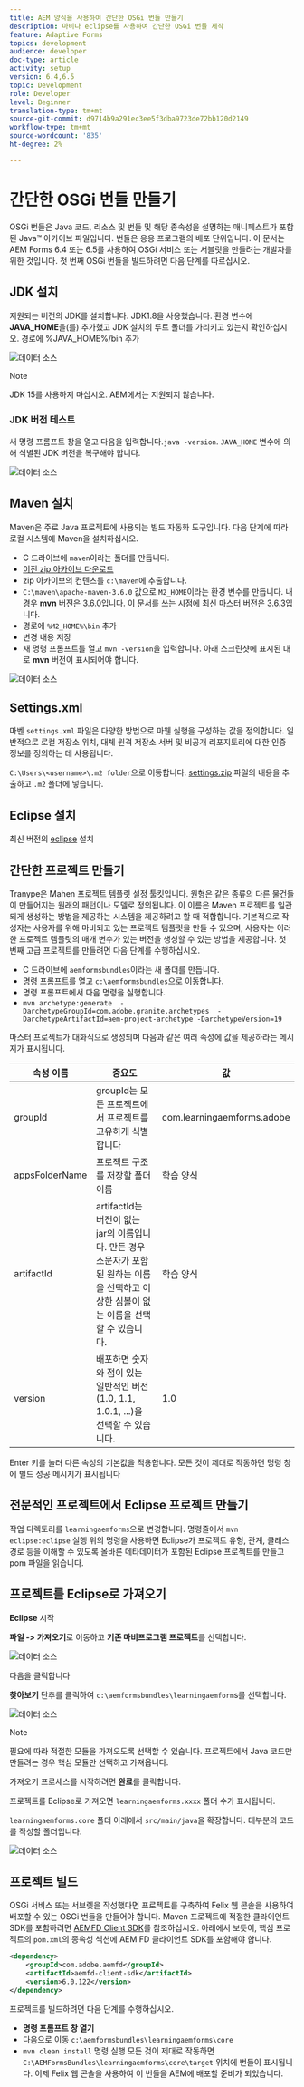 ```yaml
---
title: AEM 양식을 사용하여 간단한 OSGi 번들 만들기
description: 마비나 eclipse를 사용하여 간단한 OSGi 번들 제작
feature: Adaptive Forms
topics: development
audience: developer
doc-type: article
activity: setup
version: 6.4,6.5
topic: Development
role: Developer
level: Beginner
translation-type: tm+mt
source-git-commit: d9714b9a291ec3ee5f3dba9723de72bb120d2149
workflow-type: tm+mt
source-wordcount: '835'
ht-degree: 2%

---
```



# 간단한 OSGi 번들 만들기

OSGi 번들은 Java 코드, 리소스 및 번들 및 해당 종속성을 설명하는 매니페스트가 포함된 Java™ 아카이브 파일입니다. 번들은 응용 프로그램의 배포 단위입니다. 이 문서는 AEM Forms 6.4 또는 6.5를 사용하여 OSGi 서비스 또는 서블릿을 만들려는 개발자를 위한 것입니다. 첫 번째 OSGi 번들을 빌드하려면 다음 단계를 따르십시오.


## JDK 설치

지원되는 버전의 JDK를 설치합니다. JDK1.8을 사용했습니다. 환경 변수에 **JAVA_HOME**을(를) 추가했고 JDK 설치의 루트 폴더를 가리키고 있는지 확인하십시오.
경로에 %JAVA_HOME%/bin 추가

![데이터 소스](assets/java-home.JPG)

>[!NOTE]
> JDK 15를 사용하지 마십시오. AEM에서는 지원되지 않습니다.

### JDK 버전 테스트

새 명령 프롬프트 창을 열고 다음을 입력합니다.`java -version`. `JAVA_HOME` 변수에 의해 식별된 JDK 버전을 복구해야 합니다.

![데이터 소스](assets/java-version.JPG)

## Maven 설치

Maven은 주로 Java 프로젝트에 사용되는 빌드 자동화 도구입니다. 다음 단계에 따라 로컬 시스템에 Maven을 설치하십시오.

* C 드라이브에 `maven`이라는 폴더를 만듭니다.
* [이진 zip 아카이브 다운로드](http://maven.apache.org/download.cgi)
* zip 아카이브의 컨텐츠를 `c:\maven`에 추출합니다.
* `C:\maven\apache-maven-3.6.0` 값으로 `M2_HOME`이라는 환경 변수를 만듭니다. 내 경우 **mvn** 버전은 3.6.0입니다. 이 문서를 쓰는 시점에 최신 마스터 버전은 3.6.3입니다.
* 경로에 `%M2_HOME%\bin` 추가
* 변경 내용 저장
* 새 명령 프롬프트를 열고 `mvn -version`을 입력합니다. 아래 스크린샷에 표시된 대로 **mvn** 버전이 표시되어야 합니다.

![데이터 소스](assets/mvn-version.JPG)

## Settings.xml

마벤 `settings.xml` 파일은 다양한 방법으로 마웬 실행을 구성하는 값을 정의합니다. 일반적으로 로컬 저장소 위치, 대체 원격 저장소 서버 및 비공개 리포지토리에 대한 인증 정보를 정의하는 데 사용됩니다.

`C:\Users\<username>\.m2 folder`으로 이동합니다.
[settings.zip](assets/settings.zip) 파일의 내용을 추출하고 `.m2` 폴더에 넣습니다.

## Eclipse 설치

최신 버전의 [eclipse](https://www.eclipse.org/downloads/) 설치

## 간단한 프로젝트 만들기

Tranype은 Mahen 프로젝트 템플릿 설정 툴킷입니다. 원형은 같은 종류의 다른 물건들이 만들어지는 원래의 패턴이나 모델로 정의됩니다. 이 이름은 Maven 프로젝트를 일관되게 생성하는 방법을 제공하는 시스템을 제공하려고 할 때 적합합니다. 기본적으로 작성자는 사용자를 위해 마비되고 있는 프로젝트 템플릿을 만들 수 있으며, 사용자는 이러한 프로젝트 템플릿의 매개 변수가 있는 버전을 생성할 수 있는 방법을 제공합니다.
첫 번째 고급 프로젝트를 만들려면 다음 단계를 수행하십시오.

* C 드라이브에 `aemformsbundles`이라는 새 폴더를 만듭니다.
* 명령 프롬프트를 열고 `c:\aemformsbundles`으로 이동합니다.
* 명령 프롬프트에서 다음 명령을 실행합니다.
* `mvn archetype:generate  -DarchetypeGroupId=com.adobe.granite.archetypes  -DarchetypeArtifactId=aem-project-archetype -DarchetypeVersion=19`

마스터 프로젝트가 대화식으로 생성되며 다음과 같은 여러 속성에 값을 제공하라는 메시지가 표시됩니다.

| 속성 이름 | 중요도 | 값 |
------------------------|---------------------------------------|---------------------
| groupId | groupId는 모든 프로젝트에서 프로젝트를 고유하게 식별합니다 | com.learningaemforms.adobe |
| appsFolderName | 프로젝트 구조를 저장할 폴더 이름 | 학습 양식 |
| artifactId | artifactId는 버전이 없는 jar의 이름입니다. 만든 경우 소문자가 포함된 원하는 이름을 선택하고 이상한 심볼이 없는 이름을 선택할 수 있습니다. | 학습 양식 |
| version | 배포하면 숫자와 점이 있는 일반적인 버전(1.0, 1.1, 1.0.1, ...)을 선택할 수 있습니다. | 1.0 |

Enter 키를 눌러 다른 속성의 기본값을 적용합니다.
모든 것이 제대로 작동하면 명령 창에 빌드 성공 메시지가 표시됩니다

## 전문적인 프로젝트에서 Eclipse 프로젝트 만들기

작업 디렉토리를 `learningaemforms`으로 변경합니다.
명령줄에서 `mvn eclipse:eclipse` 실행
위의 명령을 사용하면 Eclipse가 프로젝트 유형, 관계, 클래스 경로 등을 이해할 수 있도록 올바른 메타데이터가 포함된 Eclipse 프로젝트를 만들고 pom 파일을 읽습니다.

## 프로젝트를 Eclipse로 가져오기

**Eclipse** 시작

**파일 -> 가져오기**&#x200B;로 이동하고 **기존 마비프로그램 프로젝트**&#x200B;를 선택합니다.

![데이터 소스](assets/import-mvn-project.JPG)

다음을 클릭합니다

**찾아보기** 단추를 클릭하여 `c:\aemformsbundles\learningaemform`s를 선택합니다.

![데이터 소스](assets/select-mvn-project.JPG)

>[!NOTE]
>필요에 따라 적절한 모듈을 가져오도록 선택할 수 있습니다. 프로젝트에서 Java 코드만 만들려는 경우 핵심 모듈만 선택하고 가져옵니다.

가져오기 프로세스를 시작하려면 **완료**&#x200B;를 클릭합니다.

프로젝트를 Eclipse로 가져오면 `learningaemforms.xxxx` 폴더 수가 표시됩니다.

`learningaemforms.core` 폴더 아래에서 `src/main/java`을 확장합니다. 대부분의 코드를 작성할 폴더입니다.

![데이터 소스](assets/learning-core.JPG)

## 프로젝트 빌드

OSGi 서비스 또는 서브렛을 작성했다면 프로젝트를 구축하여 Felix 웹 콘솔을 사용하여 배포할 수 있는 OSGi 번들을 만들어야 합니다. Maven 프로젝트에 적절한 클라이언트 SDK를 포함하려면 [AEMFD Client SDK](https://repo.adobe.com/nexus/content/repositories/public/com/adobe/aemfd/aemfd-client-sdk/)를 참조하십시오. 아래에서 보듯이, 핵심 프로젝트의 `pom.xml`의 종속성 섹션에 AEM FD 클라이언트 SDK를 포함해야 합니다.

```xml
<dependency>
    <groupId>com.adobe.aemfd</groupId>
    <artifactId>aemfd-client-sdk</artifactId>
    <version>6.0.122</version>
</dependency>
```

프로젝트를 빌드하려면 다음 단계를 수행하십시오.

* **명령 프롬프트 창 열기**
* 다음으로 이동 `c:\aemformsbundles\learningaemforms\core`
* `mvn clean install` 명령 실행
모든 것이 제대로 작동하면 `C:\AEMFormsBundles\learningaemforms\core\target` 위치에 번들이 표시됩니다. 이제 Felix 웹 콘솔을 사용하여 이 번들을 AEM에 배포할 준비가 되었습니다.
